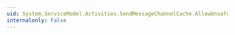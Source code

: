 ```yaml
---
uid: System.ServiceModel.Activities.SendMessageChannelCache.AllowUnsafeCaching
internalonly: False
---
```

